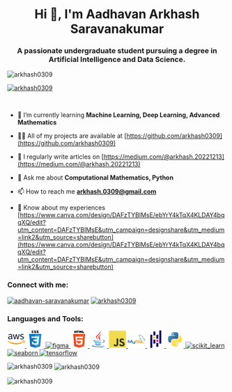 <h1 align="center">Hi 👋, I'm Aadhavan Arkhash Saravanakumar</h1>
<h3 align="center">A passionate undergraduate student pursuing a degree in Artificial Intelligence and Data Science.</h3>

<p align="left"> <img src="https://komarev.com/ghpvc/?username=arkhash0309&label=Profile%20views&color=0e75b6&style=flat" alt="arkhash0309" /> </p>

<p align="left"> <a href="https://github.com/ryo-ma/github-profile-trophy"><img src="https://github-profile-trophy.vercel.app/?username=arkhash0309" alt="arkhash0309" /></a> </p>

<p align="left"> <a href="https://twitter.com/" target="blank"><img src="https://img.shields.io/twitter/follow/?logo=twitter&style=for-the-badge" alt="" /></a> </p>

- 🌱 I’m currently learning **Machine Learning, Deep Learning, Advanced Mathematics**

- 👨‍💻 All of my projects are available at [https://github.com/arkhash0309](https://github.com/arkhash0309)

- 📝 I regularly write articles on [https://medium.com/@arkhash.20221213](https://medium.com/@arkhash.20221213)

- 💬 Ask me about **Computational Mathematics, Python**

- 📫 How to reach me **arkhash.0309@gmail.com**

- 📄 Know about my experiences [https://www.canva.com/design/DAFzTYBlMsE/ebYrY4kTqX4KLDAY4bqqXQ/edit?utm_content=DAFzTYBlMsE&utm_campaign=designshare&utm_medium=link2&utm_source=sharebutton](https://www.canva.com/design/DAFzTYBlMsE/ebYrY4kTqX4KLDAY4bqqXQ/edit?utm_content=DAFzTYBlMsE&utm_campaign=designshare&utm_medium=link2&utm_source=sharebutton)

<h3 align="left">Connect with me:</h3>
<p align="left">
<a href="https://linkedin.com/in/aadhavan-saravanakumar" target="blank"><img align="center" src="https://raw.githubusercontent.com/rahuldkjain/github-profile-readme-generator/master/src/images/icons/Social/linked-in-alt.svg" alt="aadhavan-saravanakumar" height="30" width="40" /></a>
<a href="https://instagram.com/arkhash0309" target="blank"><img align="center" src="https://raw.githubusercontent.com/rahuldkjain/github-profile-readme-generator/master/src/images/icons/Social/instagram.svg" alt="arkhash0309" height="30" width="40" /></a>
</p>

<h3 align="left">Languages and Tools:</h3>
<p align="left"> <a href="https://aws.amazon.com" target="_blank" rel="noreferrer"> <img src="https://raw.githubusercontent.com/devicons/devicon/master/icons/amazonwebservices/amazonwebservices-original-wordmark.svg" alt="aws" width="40" height="40"/> </a> <a href="https://www.w3schools.com/css/" target="_blank" rel="noreferrer"> <img src="https://raw.githubusercontent.com/devicons/devicon/master/icons/css3/css3-original-wordmark.svg" alt="css3" width="40" height="40"/> </a> <a href="https://www.figma.com/" target="_blank" rel="noreferrer"> <img src="https://www.vectorlogo.zone/logos/figma/figma-icon.svg" alt="figma" width="40" height="40"/> </a> <a href="https://www.w3.org/html/" target="_blank" rel="noreferrer"> <img src="https://raw.githubusercontent.com/devicons/devicon/master/icons/html5/html5-original-wordmark.svg" alt="html5" width="40" height="40"/> </a> <a href="https://www.java.com" target="_blank" rel="noreferrer"> <img src="https://raw.githubusercontent.com/devicons/devicon/master/icons/java/java-original.svg" alt="java" width="40" height="40"/> </a> <a href="https://developer.mozilla.org/en-US/docs/Web/JavaScript" target="_blank" rel="noreferrer"> <img src="https://raw.githubusercontent.com/devicons/devicon/master/icons/javascript/javascript-original.svg" alt="javascript" width="40" height="40"/> </a> <a href="https://www.mysql.com/" target="_blank" rel="noreferrer"> <img src="https://raw.githubusercontent.com/devicons/devicon/master/icons/mysql/mysql-original-wordmark.svg" alt="mysql" width="40" height="40"/> </a> <a href="https://pandas.pydata.org/" target="_blank" rel="noreferrer"> <img src="https://raw.githubusercontent.com/devicons/devicon/2ae2a900d2f041da66e950e4d48052658d850630/icons/pandas/pandas-original.svg" alt="pandas" width="40" height="40"/> </a> <a href="https://www.python.org" target="_blank" rel="noreferrer"> <img src="https://raw.githubusercontent.com/devicons/devicon/master/icons/python/python-original.svg" alt="python" width="40" height="40"/> </a> <a href="https://scikit-learn.org/" target="_blank" rel="noreferrer"> <img src="https://upload.wikimedia.org/wikipedia/commons/0/05/Scikit_learn_logo_small.svg" alt="scikit_learn" width="40" height="40"/> </a> <a href="https://seaborn.pydata.org/" target="_blank" rel="noreferrer"> <img src="https://seaborn.pydata.org/_images/logo-mark-lightbg.svg" alt="seaborn" width="40" height="40"/> </a> <a href="https://www.tensorflow.org" target="_blank" rel="noreferrer"> <img src="https://www.vectorlogo.zone/logos/tensorflow/tensorflow-icon.svg" alt="tensorflow" width="40" height="40"/> </a> </p>

<p><img align="left" src="https://github-readme-stats.vercel.app/api/top-langs?username=arkhash0309&show_icons=true&cache_seconds=1900&locale=en&layout=compact" alt="arkhash0309" /></p>

<p>&nbsp;<img align="center" src="https://github-readme-stats.vercel.app/api?username=arkhash0309&show_icons=true&cache_seconds=1810&locale=en" alt="arkhash0309" /></p>

<p><img align="center" src="https://github-readme-streak-stats.herokuapp.com/?user=arkhash0309&" alt="arkhash0309" /></p>
